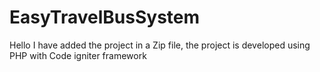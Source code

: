 # EasyTravelBusSystem
Hello I have added the project in a Zip file, the project is developed using PHP with Code igniter framework
